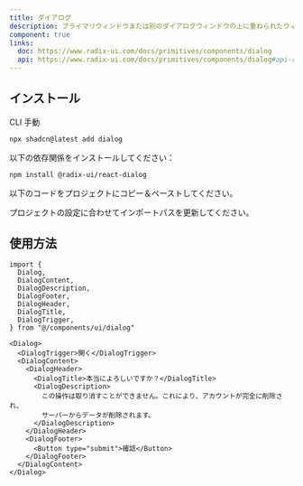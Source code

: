 ```yaml
---
title: ダイアログ
description: プライマリウィンドウまたは別のダイアログウィンドウの上に重ねられたウィンドウ。
component: true
links:
  doc: https://www.radix-ui.com/docs/primitives/components/dialog
  api: https://www.radix-ui.com/docs/primitives/components/dialog#api-reference
---
```


<ComponentPreview
  name="dialog-demo"
  title="トリガー、コンテンツ、アクションを持つダイアログ。"
  description="トリガー、コンテンツ、アクションを持つダイアログ。"
/>

## インストール

<CodeTabs>

<TabsList>
  <TabsTrigger value="cli">CLI</TabsTrigger>
  <TabsTrigger value="manual">手動</TabsTrigger>
</TabsList>
<TabsContent value="cli">

```bash
npx shadcn@latest add dialog
```

</TabsContent>

<TabsContent value="manual">

<Steps>

<Step>以下の依存関係をインストールしてください：</Step>

```bash
npm install @radix-ui/react-dialog
```

<Step>以下のコードをプロジェクトにコピー＆ペーストしてください。</Step>

<ComponentSource name="dialog" title="components/ui/dialog.tsx" />

<Step>プロジェクトの設定に合わせてインポートパスを更新してください。</Step>

</Steps>

</TabsContent>

</CodeTabs>

## 使用方法

```tsx showLineNumbers
import {
  Dialog,
  DialogContent,
  DialogDescription,
  DialogFooter,
  DialogHeader,
  DialogTitle,
  DialogTrigger,
} from "@/components/ui/dialog"
```

```tsx showLineNumbers
<Dialog>
  <DialogTrigger>開く</DialogTrigger>
  <DialogContent>
    <DialogHeader>
      <DialogTitle>本当によろしいですか？</DialogTitle>
      <DialogDescription>
        この操作は取り消すことができません。これにより、アカウントが完全に削除され、
        サーバーからデータが削除されます。
      </DialogDescription>
    </DialogHeader>
    <DialogFooter>
      <Button type="submit">確認</Button>
    </DialogFooter>
  </DialogContent>
</Dialog>
```
